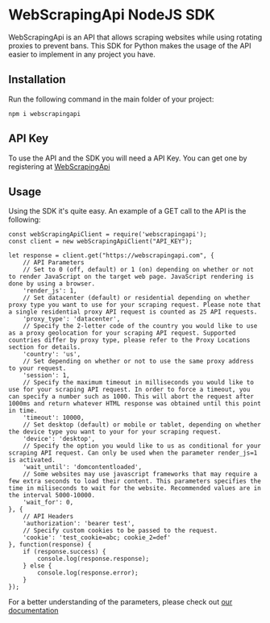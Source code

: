 # WebScrapingApi NodeJS SDK

WebScrapingApi is an API that allows scraping websites while using rotating proxies to prevent bans. This SDK for Python makes the usage of the API easier to implement in any project you have.

## Installation

Run the following command in the main folder of your project:

```
npm i webscrapingapi
```

## API Key

To use the API and the SDK you will need a API Key. You can get one by registering at [WebScrapingApi](https://app.webscrapingapi.com/register)

## Usage

Using the SDK it's quite easy.
An example of a GET call to the API is the following:

```
const webScrapingApiClient = require('webscrapingapi');
const client = new webScrapingApiClient("API_KEY");

let response = client.get("https://webscrapingapi.com", {
    // API Parameters
    // Set to 0 (off, default) or 1 (on) depending on whether or not to render JavaScript on the target web page. JavaScript rendering is done by using a browser.
    'render_js': 1,
    // Set datacenter (default) or residential depending on whether proxy type you want to use for your scraping request. Please note that a single residential proxy API request is counted as 25 API requests.
    'proxy_type': 'datacenter',
    // Specify the 2-letter code of the country you would like to use as a proxy geolocation for your scraping API request. Supported countries differ by proxy type, please refer to the Proxy Locations section for details.
    'country': 'us',
    // Set depending on whether or not to use the same proxy address to your request.
    'session': 1,
    // Specify the maximum timeout in milliseconds you would like to use for your scraping API request. In order to force a timeout, you can specify a number such as 1000. This will abort the request after 1000ms and return whatever HTML response was obtained until this point in time.
    'timeout': 10000,
    // Set desktop (default) or mobile or tablet, depending on whether the device type you want to your for your scraping request.
    'device': 'desktop',
    // Specify the option you would like to us as conditional for your scraping API request. Can only be used when the parameter render_js=1 is activated.
    'wait_until': 'domcontentloaded',
    // Some websites may use javascript frameworks that may require a few extra seconds to load their content. This parameters specifies the time in miliseconds to wait for the website. Recommended values are in the interval 5000-10000.
    'wait_for': 0,
}, {
    // API Headers
    'authorization': 'bearer test',
    // Specify custom cookies to be passed to the request.
    'cookie': 'test_cookie=abc; cookie_2=def'
}, function(response) {
    if (response.success) {
        console.log(response.response);
    } else {
        console.log(response.error);
    }
});
```

For a better understanding of the parameters, please check out [our documentation](https://docs.webscrapingapi.com/#request-parameters)